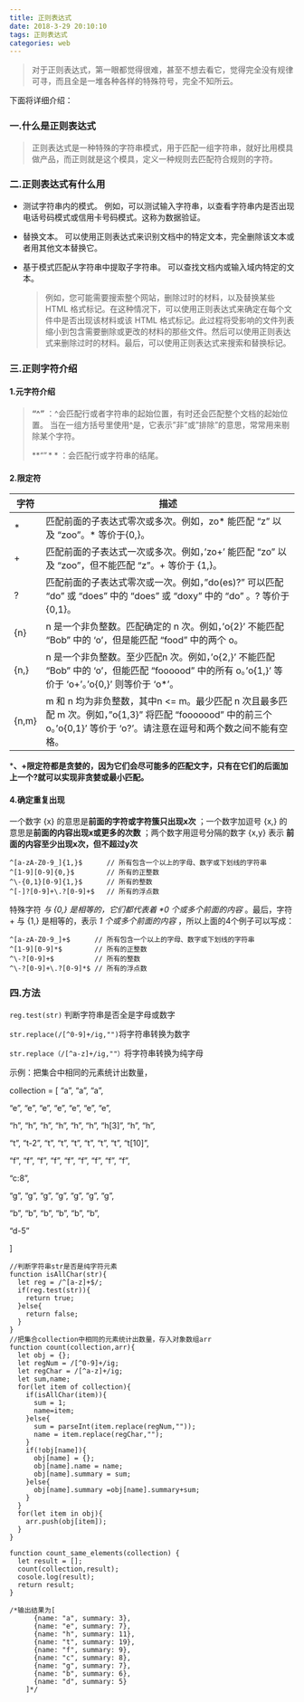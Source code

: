 ```yaml
---
title: 正则表达式
date: 2018-3-29 20:10:10
tags: 正则表达式
categories: web
---
```


> 对于正则表达式，第一眼都觉得很难，甚至不想去看它，觉得完全没有规律可寻，而且全是一堆各种各样的特殊符号，完全不知所云。

下面将详细介绍：

### 一.什么是正则表达式

>  正则表达式是一种特殊的字符串模式，用于匹配一组字符串，就好比用模具做产品，而正则就是这个模具，定义一种规则去匹配符合规则的字符。
<!-- more -->

### 二.正则表达式有什么用

- 测试字符串内的模式。
  例如，可以测试输入字符串，以查看字符串内是否出现电话号码模式或信用卡号码模式。这称为数据验证。

- 替换文本。
  可以使用正则表达式来识别文档中的特定文本，完全删除该文本或者用其他文本替换它。

- 基于模式匹配从字符串中提取子字符串。
  可以查找文档内或输入域内特定的文本。

  > 例如，您可能需要搜索整个网站，删除过时的材料，以及替换某些 HTML 格式标记。在这种情况下，可以使用正则表达式来确定在每个文件中是否出现该材料或该 HTML 格式标记。此过程将受影响的文件列表缩小到包含需要删除或更改的材料的那些文件。然后可以使用正则表达式来删除过时的材料。最后，可以使用正则表达式来搜索和替换标记。

### 三.**正则字符介绍**

#### 1.元字符介绍

> **“^”** ：^会匹配行或者字符串的起始位置，有时还会匹配整个文档的起始位置。 当在一组方括号里使用^是，它表示”非”或”排除”的意思，常常用来剔除某个字符。
>
> **“$”** ：$会匹配行或字符串的结尾。

#### 2.限定符

| 字符    | 描述                                       |
| ----- | ---------------------------------------- |
| *     | 匹配前面的子表达式零次或多次。例如，zo* 能匹配 “z” 以及 “zoo”。* 等价于{0,}。 |
| +     | 匹配前面的子表达式一次或多次。例如，’zo+’ 能匹配 “zo” 以及 “zoo”，但不能匹配 “z”。+ 等价于 {1,}。 |
| ?     | 匹配前面的子表达式零次或一次。例如，”do(es)?” 可以匹配 “do” 或 “does” 中的 “does” 或 “doxy” 中的 “do” 。? 等价于 {0,1}。 |
| {n}   | n 是一个非负整数。匹配确定的 n 次。例如，’o{2}’ 不能匹配 “Bob” 中的 ‘o’，但是能匹配 “food” 中的两个 o。 |
| {n,}  | n 是一个非负整数。至少匹配n 次。例如，’o{2,}’ 不能匹配 “Bob” 中的 ‘o’，但能匹配 “foooood” 中的所有 o。’o{1,}’ 等价于 ‘o+’。’o{0,}’ 则等价于 ‘o*’。 |
| {n,m} | m 和 n 均为非负整数，其中n <= m。最少匹配 n 次且最多匹配 m 次。例如，”o{1,3}” 将匹配 “fooooood” 中的前三个 o。’o{0,1}’ 等价于 ‘o?’。请注意在逗号和两个数之间不能有空格。 |

***、+限定符都是贪婪的，因为它们会尽可能多的匹配文字，只有在它们的后面加上一个?就可以实现非贪婪或最小匹配。**

#### 4.确定重复出现

一个数字 {x} 的意思是**前面的字符或字符簇只出现x次** ；一个数字加逗号 {x,} 的意思是**前面的内容出现x或更多的次数** ；两个数字用逗号分隔的数字 {x,y} 表示 **前面的内容至少出现x次，但不超过y次**

```
^[a-zA-Z0-9_]{1,}$      // 所有包含一个以上的字母、数字或下划线的字符串 
^[1-9][0-9]{0,}$        // 所有的正整数 
^\-{0,1}[0-9]{1,}$      // 所有的整数 
^[-]?[0-9]+\.?[0-9]+$   // 所有的浮点数
```

特殊字符 *与 {0,} 是相等的，它们都代表着 \**0 个或多个前面的内容** 。最后，字符 + 与 {1,} 是相等的，表示 *1 个或多个前面的内容* ，所以上面的4个例子可以写成：

```
^[a-zA-Z0-9_]+$      // 所有包含一个以上的字母、数字或下划线的字符串 
^[1-9][0-9]*$        // 所有的正整数 
^\-?[0-9]+$          // 所有的整数 
^\-?[0-9]+\.?[0-9]*$ // 所有的浮点数
```

### 四.方法

`reg.test(str)` 判断字符串是否全是字母或数字

`str.replace(/[^0-9]+/ig,"")`将字符串转换为数字

`str.replace（/[^a-z]+/ig,""）`将字符串转换为纯字母

示例：把集合中相同的元素统计出数量，

collection = [ “a”, “a”, “a”,

 “e”, “e”, “e”, “e”, “e”, “e”, “e”,

 “h”, “h”, “h”, “h”, “h”, “h”, “h[3]”, “h”, “h”,

 “t”, “t-2”, “t”, “t”, “t”, “t”, “t”, “t”, “t[10]”,

 “f”, “f”, “f”, “f”, “f”, “f”, “f”, “f”, “f”,

 “c:8”,

 “g”, “g”, “g”, “g”, “g”, “g”, “g”,

 “b”, “b”, “b”, “b”, “b”, “b”,

 “d-5”

 ]

```
//判断字符串str是否是纯字符元素
function isAllChar(str){
  let reg = /^[a-z]+$/;
  if(reg.test(str)){
    return true;
  }else{
    return false;
  }
}
//把集合collection中相同的元素统计出数量，存入对象数组arr
function count(collection,arr){
  let obj = {};  
  let regNum = /[^0-9]+/ig;
  let regChar = /[^a-z]+/ig;
  let sum,name;
  for(let item of collection){
    if(isAllChar(item)){
      sum = 1;
      name=item;
    }else{
      sum = parseInt(item.replace(regNum,""));
      name = item.replace(regChar,"");
    }
    if(!obj[name]){
      obj[name] = {};
      obj[name].name = name;
      obj[name].summary = sum;
    }else{
      obj[name].summary =obj[name].summary+sum;
    }
  }
  for(let item in obj){
    arr.push(obj[item]);
  }
}

function count_same_elements(collection) {
  let result = [];
  count(collection,result);
  cosole.log(result);
  return result;
}

/*输出结果为[
      {name: "a", summary: 3},
      {name: "e", summary: 7},
      {name: "h", summary: 11},
      {name: "t", summary: 19},
      {name: "f", summary: 9},
      {name: "c", summary: 8},
      {name: "g", summary: 7},
      {name: "b", summary: 6},
      {name: "d", summary: 5}
    ]*/
```